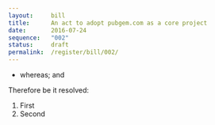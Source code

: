 ```yaml
---
layout:     bill
title:      An act to adopt pubgem.com as a core project
date:       2016-07-24
sequence:   "002"
status:     draft
permalink:  /register/bill/002/
---
```


- whereas; and

Therefore be it resolved:

1. First
2. Second

